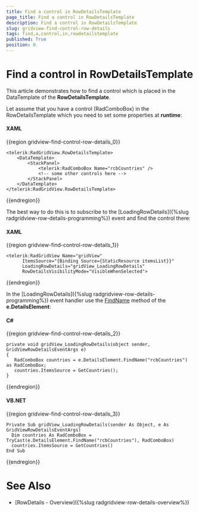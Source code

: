 ```yaml
---
title: Find a control in RowDetailsTemplate
page_title: Find a control in RowDetailsTemplate
description: Find a control in RowDetailsTemplate
slug: gridview-find-control-row-details
tags: find,a,control,in,rowdetailstemplate
published: True
position: 0
---
```


# Find a control in RowDetailsTemplate

This article demonstrates how to find a control which is placed in the DataTemplate of the __RowDetailsTemplate__. 

Let assume that you have a control (RadComboBox) in the RowDetailsTemplate which you need to set some properties at __runtime__:

#### __XAML__

{{region gridview-find-control-row-details_0}}

	<telerik:RadGridView.RowDetailsTemplate>
	    <DataTemplate>
	        <StackPanel>
	            <telerik:RadComboBox Name="rcbCountries" />
	            <!-- some other controls here -->
	        </StackPanel>
	    </DataTemplate>
	</telerik:RadGridView.RowDetailsTemplate>
{{endregion}}

The best way to do this is to subscribe to the [LoadingRowDetails]({%slug radgridview-row-details-programming%}) event and find the control there:

#### __XAML__

{{region gridview-find-control-row-details_1}}

	<telerik:RadGridView Name="gridView" 
	      ItemsSource="{Binding Source={StaticResource itemsList}}"
	      LoadingRowDetails="gridView_LoadingRowDetails"
	      RowDetailsVisibilityMode="VisibleWhenSelected">
{{endregion}}

In the [LoadingRowDetails]({%slug radgridview-row-details-programming%}) event handler use the [FindName](http://msdn.microsoft.com/en-us/library/system.windows.frameworkelement.findname.aspx) method of the __e.DetailsElement__:

#### __C#__

{{region gridview-find-control-row-details_2}}

	private void gridView_LoadingRowDetails(object sender, GridViewRowDetailsEventArgs e)
	{
	   RadComboBox countries = e.DetailsElement.FindName("rcbCountries") as RadComboBox;
	   countries.ItemsSource = GetCountries();
	}
{{endregion}}

#### __VB.NET__

{{region gridview-find-control-row-details_3}}

	Private Sub gridView_LoadingRowDetails(sender As Object, e As GridViewRowDetailsEventArgs)
	  Dim countries As RadComboBox = TryCast(e.DetailsElement.FindName("rcbCountries"), RadComboBox)
	  countries.ItemsSource = GetCountries()
	End Sub
{{endregion}}

# See Also

 * [RowDetails - Overview]({%slug radgridview-row-details-overview%})
